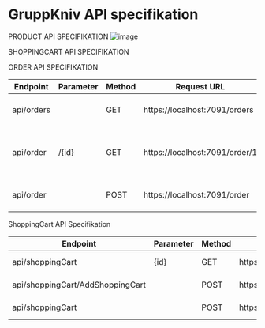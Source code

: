 # GruppKniv API specifikation

PRODUCT API SPECIFIKATION
![image](https://user-images.githubusercontent.com/75206855/207325593-0f1c6bd5-a868-4eb5-80f8-892e4248c95a.png)

SHOPPINGCART API SPECIFIKATION


ORDER API SPECIFIKATION

| Endpoint    | Parameter   | Method       | Request URL                     | Result                       |  
| ----------- | ----------- | ------------ | ------------------------------- | ---------------------------- | 
| api/orders  |             | GET          | https://localhost:7091/orders   | Returns all orders           | 
| api/order   | /{id}       | GET          | https://localhost:7091/order/1  | Returns the order with id 1  |
| api/order   |             | POST         | https://localhost:7091/order    | Creates a new order          |            


ShoppingCart API Specifikation

| Endpoint                          | Parameter   | Method       | Request URL                                               | Result                       |  
| --------------------------------- | ----------- | ------------ | --------------------------------------------------------- | ---------------------------- | 
| api/shoppingCart                  |    {id}     | GET          | https://localhost:7282/api/shoppingCart/{id}              | Returns a shoppingCart       | 
| api/shoppingCart/AddShoppingCart  |             | POST         | https://localhost:7282/api/shoppingCart/AddShoppingCart   | Create a shoppingCart        |
| api/shoppingCart                  |             | POST         | https://localhost:7282/api/shoppingCart/UpdateShoppingCart| Update a shoppingCart        |  

